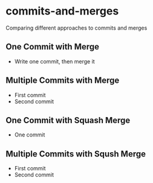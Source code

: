 # commits-and-merges
Comparing different approaches to commits and merges

## One Commit with Merge
- Write one commit, then merge it

## Multiple Commits with Merge
- First commit
- Second commit

## One Commit with Squash Merge
- One commit

## Multiple Commits with Sqush Merge
- First commit
- Second commit
